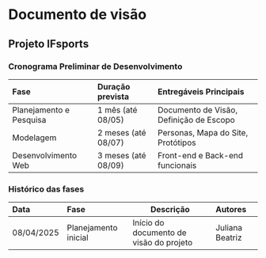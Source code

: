 # Documento de visão

## Projeto IFsports

### Cronograma Preliminar de Desenvolvimento

| Fase | Duração prevista | Entregáveis Principais |
|:------|:---------|:------------------------|
| Planejamento e Pesquisa | 1 mês (até 08/05) | Documento de Visão, Definição de Escopo |
| Modelagem | 2 meses (até 08/07) | Personas, Mapa do Site, Protótipos |
| Desenvolvimento Web | 3 meses (até 08/09) | Front-end e Back-end funcionais |

### Histórico das fases

|  Data  | Fase | Descrição | Autores |
|:-------|:-----|----------|:------|
| 08/04/2025 | Planejamento inicial | Início do documento de visão do projeto  | Juliana Beatriz |
